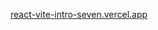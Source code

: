 [react-vite-intro-seven.vercel.app](https://react-vite-intro-5ac8-1cbc7uh04-ulyanas-projects-b2f960cc.vercel.app)
